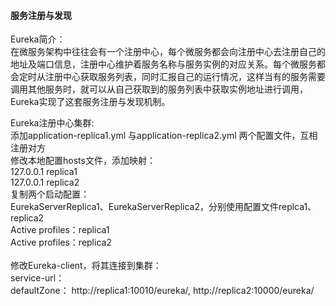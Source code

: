 #### 服务注册与发现
Eureka简介：<br/>
    在微服务架构中往往会有一个注册中心，每个微服务都会向注册中心去注册自己的地址及端口信息，注册中心维护着服务名称与服务实例的对应关系。每个微服务都会定时从注册中心获取服务列表，同时汇报自己的运行情况，这样当有的服务需要调用其他服务时，就可以从自己获取到的服务列表中获取实例地址进行调用，Eureka实现了这套服务注册与发现机制。

Eureka注册中心集群:<br/>
    添加application-replica1.yml 与application-replica2.yml 两个配置文件，互相注册对方<br/>
    修改本地配置hosts文件，添加映射：<br/>
    127.0.0.1 replica1<br/>
    127.0.0.1 replica2<br/>
    复制两个启动配置：<br/>
        EurekaServerReplica1、EurekaServerReplica2，分别使用配置文件replca1、replica2<br/>
        Active profiles：replica1<br/>
        Active profiles：replica2<br/>    
    修改Eureka-client，将其连接到集群： <br/>
        service-url：<br/>
            defaultZone： http://replica1:10010/eureka/, http://replica2:10000/eureka/ <br/>
    
